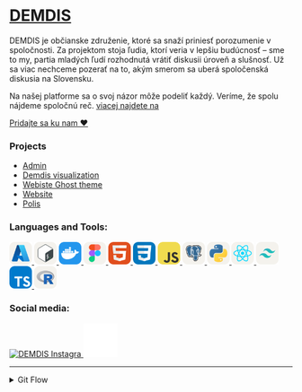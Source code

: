 # [DEMDIS](www.demdis.sk)

DEMDIS je občianske združenie, ktoré sa snaží priniesť porozumenie v spoločnosti. Za projektom stoja ľudia, ktorí veria v lepšiu budúcnosť – sme to my, partia mladých ľudí rozhodnutá vrátiť diskusii úroveň a slušnosť. Už sa viac nechceme pozerať na to, akým smerom sa uberá spoločenská diskusia na Slovensku.

Na našej platforme sa o svoj názor môže podeliť každý. Veríme, že spolu nájdeme spoločnú reč. [viacej najdete na](https://demdis.sk/o-projekte/)

[Pridajte sa ku nam ❤️](https://demdis.sk/pridajtesa/)

<h3>Projects</h3>
<ul>
	<li><a href="https://github.com/Demdis/Admin">Admin</a></li>
	<li><a href="https://github.com/Demdis/Demdis-visualization">Demdis visualization</a></li>
	<li><a href="https://github.com/Demdis/Ghost-theme">Webiste Ghost theme</a></li>
	<li><a href="https://github.com/Demdis/Website">Website</a></li>
	<li><a href="https://github.com/Demdis/Polis">Polis</a></li>
</ul>

<h3 align="left">Languages and Tools:</h3>
<p align="left">
	<a href="https://azure.microsoft.com/en-in/" target="_blank" rel="noreferrer">
		<img src="https://raw.githubusercontent.com/tandpfun/skill-icons/main/icons/Azure-Light.svg" alt="azure" width="40" height="40"/>
	</a>
	<a href="https://www.gnu.org/software/bash/" target="_blank" rel="noreferrer">
		<img src="https://raw.githubusercontent.com/tandpfun/skill-icons/main/icons/Bash-Light.svg" alt="bash" width="40" height="40"/>
	</a>
	<a href="https://www.docker.com/" target="_blank" rel="noreferrer">
		<img src="https://raw.githubusercontent.com/tandpfun/skill-icons/main/icons/Docker.svg" alt="docker" width="40" height="40"/>
	</a>
	<a href="https://www.figma.com/" target="_blank" rel="noreferrer">
		<img src="https://raw.githubusercontent.com/tandpfun/skill-icons/main/icons/Figma-Light.svg" alt="figma" width="40" height="40"/>
	</a>
	<a href="https://www.w3.org/html/" target="_blank" rel="noreferrer">
		<img src="https://raw.githubusercontent.com/tandpfun/skill-icons/main/icons/HTML.svg" alt="html5" width="40" height="40"/>
	</a>
	<a href="https://www.w3.org/Style/CSS/" target="_blank" rel="noreferrer">
		<img src="https://github.com/tandpfun/skill-icons/blob/main/icons/CSS.svg" alt="html5" width="40" height="40"/>
	</a>
	<a href="https://developer.mozilla.org/en-US/docs/Web/JavaScript" target="_blank" rel="noreferrer">
		<img src="https://raw.githubusercontent.com/tandpfun/skill-icons/main/icons/JavaScript.svg" alt="javascript" width="40" height="40"/>
	</a>
	<a href="https://www.postgresql.org" target="_blank" rel="noreferrer">
		<img src="https://raw.githubusercontent.com/tandpfun/skill-icons/main/icons/PostgreSQL-Light.svg" alt="postgresql" width="40" height="40"/>
	</a>
	<a href="https://www.python.org" target="_blank" rel="noreferrer">
		<img src="https://raw.githubusercontent.com/tandpfun/skill-icons/main/icons/Python-Light.svg" alt="python" width="40" height="40"/>
	</a>
	<a href="https://reactjs.org/" target="_blank" rel="noreferrer">
		<img src="https://raw.githubusercontent.com/tandpfun/skill-icons/main/icons/React-Light.svg" alt="react" width="40" height="40"/>
	</a>
	<a href="https://tailwindcss.com/" target="_blank" rel="noreferrer">
		<img src="https://raw.githubusercontent.com/tandpfun/skill-icons/main/icons/TailwindCSS-Light.svg" alt="tailwind" width="40" height="40"/>
	</a>
	<a href="https://www.typescriptlang.org/" target="_blank" rel="noreferrer">
		<img src="https://raw.githubusercontent.com/tandpfun/skill-icons/main/icons/TypeScript.svg" alt="typescript" width="40" height="40"/>
	</a>
	<a href="https://www.r-project.org" target="_blank" rel="noreferrer">
		<img src="https://raw.githubusercontent.com/tandpfun/skill-icons/main/icons/R-Light.svg" alt="R" width="40" height="40"/>
	</a>
</p>

<h3 align="left">Social media:</h3>
<p align="left">
	<a href="https://www.instagram.com/demdis_sk/" target="_blank" rel="noreferrer">
		<img src="https://upload.wikimedia.org/wikipedia/commons/e/e7/Instagram_logo_2016.svg" alt="DEMDIS Instagra" width="60" height="60"/>
	</a>
	<a href="https://www.linkedin.com/company/demdis/" target="_blank" rel="noreferrer">
		<img src="https://raw.githubusercontent.com/Demdis/.github/main/images/In-White-72.png" alt="DEMDIS LinkedIn" width="60" height="60"/>
	</a>
</p>

---

<details><summary>Git Flow</summary>

### Development and release flow | [link](https://www.atlassian.com/git/tutorials/comparing-workflows/gitflow-workflow#:~:text=Gitflow%20is%20a%20legacy%20Git,software%20development%20and%20DevOps%20practices.)
	
![Git Flow](https://wac-cdn.atlassian.com/dam/jcr:cc0b526e-adb7-4d45-874e-9bcea9898b4a/04%20Hotfix%20branches.svg?cdnVersion=672)
#### Naming convention for branch
- **feature** branch `feature/#{ticket number}-{ticket name/description}`
- **bugfix** branch `bugfix/#{ticket number}-{ticket name/description}`
- **release** branch `release/vX.X.X`

#### Create a new feature
The feature branch is created from develop branch, named according to convention - `feature/#{ticket number}-{ticket name/description}`. After successful completion of feature, this branch is merged into develop branch.

#### Create a new release
The release branch is created from develop branch, named according to convention - `release/vX.X.X`.

</details>
